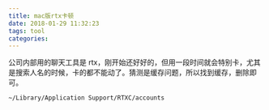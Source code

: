 ```yaml
---
title: mac版rtx卡顿
date: 2018-01-29 11:32:23
tags: tool
categories:
---
```


公司内部用的聊天工具是 rtx，刚开始还好好的，但用一段时间就会特别卡，尤其是搜索人名的时候，卡的都不能动了。猜测是缓存问题，所以找到缓存，删除即可。

```shell
~/Library/Application Support/RTXC/accounts
```
